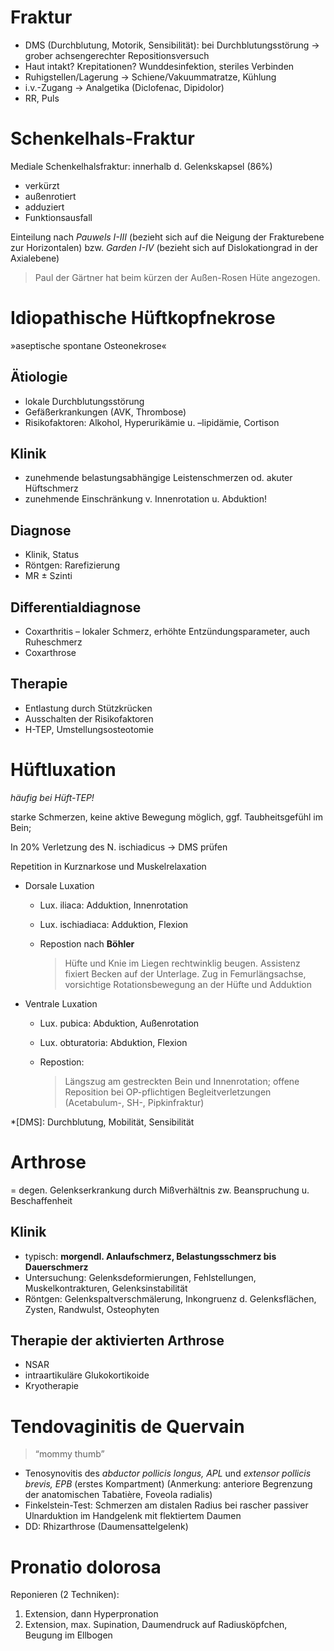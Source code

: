 # Fraktur

- DMS (Durchblutung, Motorik, Sensibilität): bei Durchblutungsstörung → grober achsengerechterRepositionsversuch- Haut intakt? Krepitationen? Wunddesinfektion, steriles Verbinden- Ruhigstellen/Lagerung → Schiene/Vakuummatratze, Kühlung- i.v.-Zugang → Analgetika (Diclofenac, Dipidolor)- RR, Puls


# Schenkelhals-Fraktur

Mediale Schenkelhalsfraktur: innerhalb d. Gelenkskapsel (86%)

- verkürzt
- außenrotiert
- adduziert
- Funktionsausfall

Einteilung nach *Pauwels I-III* (bezieht sich auf die Neigung der Frakturebene zur Horizontalen) bzw. *Garden I-IV* (bezieht sich auf Dislokationgrad in der Axialebene)

> Paul der Gärtner hat beim kürzen der Außen-Rosen Hüte angezogen.

# Idiopathische Hüftkopfnekrose

»aseptische spontane Osteonekrose«

## Ätiologie- lokale Durchblutungsstörung- Gefäßerkrankungen (AVK, Thrombose)- Risikofaktoren: Alkohol, Hyperurikämie u. –lipidämie, Cortison## Klinik- zunehmende belastungsabhängige Leistenschmerzen od. akuter Hüftschmerz- zunehmende Einschränkung v. Innenrotation u. Abduktion!## Diagnose- Klinik, Status- Röntgen: Rarefizierung- MR ± Szinti## Differentialdiagnose- Coxarthritis – lokaler Schmerz, erhöhte Entzündungsparameter, auch Ruheschmerz- Coxarthrose## Therapie- Entlastung durch Stützkrücken- Ausschalten der Risikofaktoren- H-TEP, Umstellungsosteotomie
# Hüftluxation

*häufig bei Hüft-TEP!*

starke Schmerzen, keine aktive Bewegung möglich, ggf. Taubheitsgefühl im Bein;
In 20% Verletzung des N. ischiadicus → DMS prüfenRepetition in Kurznarkose und Muskelrelaxation- Dorsale Luxation
	- Lux. iliaca: Adduktion, Innenrotation	- Lux. ischiadiaca: Adduktion, Flexion
	- Repostion nach **Böhler**
	
		> Hüfte und Knie im Liegen rechtwinklig beugen.
		Assistenz fixiert Becken auf der Unterlage. Zug in Femurlängsachse,
		vorsichtige Rotationsbewegung an der Hüfte und Adduktion
		- Ventrale Luxation
	- Lux. pubica: Abduktion, Außenrotation	- Lux. obturatoria: Abduktion, Flexion	- Repostion:
		> Längszug am gestreckten Bein und Innenrotation; offene Reposition bei OP-pflichtigen Begleitverletzungen (Acetabulum-, SH-, Pipkinfraktur)
*[DMS]: Durchblutung, Mobilität, Sensibilität
# Arthrose
= degen. Gelenkserkrankung durch Mißverhältnis zw. Beanspruchung u. Beschaffenheit
## Klinik
- typisch: **morgendl. Anlaufschmerz, Belastungsschmerz bis Dauerschmerz**- Untersuchung: Gelenksdeformierungen, Fehlstellungen, Muskelkontrakturen, Gelenksinstabilität- Röntgen: Gelenkspaltverschmälerung, Inkongruenz d. Gelenksflächen, Zysten, Randwulst,Osteophyten## Therapie der aktivierten Arthrose- NSAR- intraartikuläre Glukokortikoide- Kryotherapie
# Tendovaginitis de Quervain
> “mommy thumb”
* Tenosynovitis des *abductor pollicis longus, APL* und *extensor pollicis brevis, EPB* (erstes Kompartment) (Anmerkung: anteriore Begrenzung der anatomischen Tabatière, Foveola radialis)
* Finkelstein-Test: Schmerzen am distalen Radius bei rascher passiver Ulnarduktion im Handgelenk mit flektiertem Daumen
* DD: Rhizarthrose (Daumensattelgelenk)

# Pronatio dolorosa

Reponieren (2 Techniken):

1. Extension, dann Hyperpronation
2. Extension, max. Supination, Daumendruck auf Radiusköpfchen, Beugung im Ellbogen

<!-- 83 -->